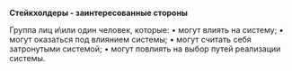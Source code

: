 ﻿**Стейкхолдеры - заинтересованные стороны**

Группа лиц и\или один человек, которые:
• могут влиять на систему;
• могут оказаться под влиянием системы;
• могут считать себя затронутыми системой;
• могут повлиять на выбор путей реализации системы.